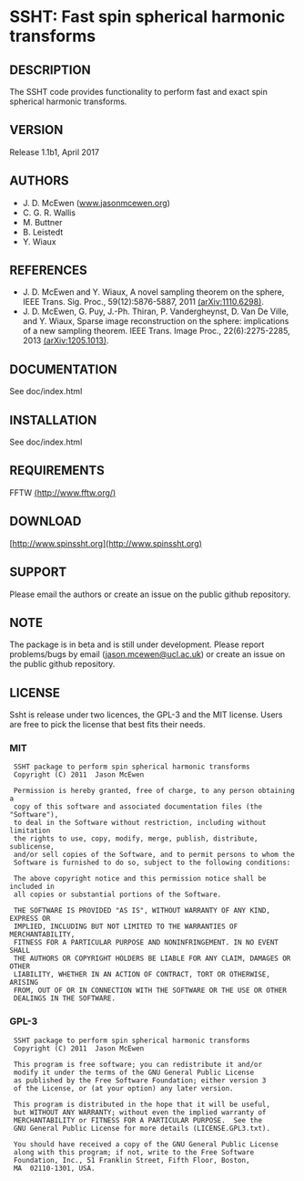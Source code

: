 
# SSHT: Fast spin spherical harmonic transforms

## DESCRIPTION
The SSHT code provides functionality to perform fast and exact spin spherical harmonic transforms.

## VERSION
Release 1.1b1, April 2017

## AUTHORS
- J. D. McEwen (www.jasonmcewen.org)
- C. G. R. Wallis
- M. Buttner
- B. Leistedt
- Y. Wiaux

## REFERENCES
- J. D. McEwen and Y. Wiaux, A novel sampling theorem on the sphere, IEEE Trans. Sig. Proc., 59(12):5876-5887, 2011 [(arXiv:1110.6298)](https://arxiv.org/abs/1110.6298).
- J. D. McEwen, G. Puy, J.-Ph. Thiran, P. Vandergheynst, D. Van De Ville, and Y. Wiaux, Sparse image reconstruction on the sphere: implications of a new sampling theorem. IEEE Trans. Image Proc., 22(6):2275-2285, 2013 [(arXiv:1205.1013)](https://arxiv.org/abs/1205.1013).

## DOCUMENTATION
See doc/index.html

## INSTALLATION
See doc/index.html

## REQUIREMENTS
FFTW [(http://www.fftw.org/)](http://www.fftw.org/)

## DOWNLOAD
[http://www.spinssht.org](http://www.spinssht.org)

## SUPPORT
Please email the authors or create an issue on the public github repository.

## NOTE
The package is in beta and is still under development. Please report problems/bugs by email (jason.mcewen@ucl.ac.uk) or create an issue on the public github repository.

## LICENSE
Ssht is release under two licences, the GPL-3 and the MIT license. Users are
free to pick the license that best fits their needs.


### MIT

     SSHT package to perform spin spherical harmonic transforms
     Copyright (C) 2011  Jason McEwen

     Permission is hereby granted, free of charge, to any person obtaining a
     copy of this software and associated documentation files (the "Software"),
     to deal in the Software without restriction, including without limitation
     the rights to use, copy, modify, merge, publish, distribute, sublicense,
     and/or sell copies of the Software, and to permit persons to whom the
     Software is furnished to do so, subject to the following conditions:

     The above copyright notice and this permission notice shall be included in
     all copies or substantial portions of the Software.

     THE SOFTWARE IS PROVIDED "AS IS", WITHOUT WARRANTY OF ANY KIND, EXPRESS OR
     IMPLIED, INCLUDING BUT NOT LIMITED TO THE WARRANTIES OF MERCHANTABILITY,
     FITNESS FOR A PARTICULAR PURPOSE AND NONINFRINGEMENT. IN NO EVENT SHALL
     THE AUTHORS OR COPYRIGHT HOLDERS BE LIABLE FOR ANY CLAIM, DAMAGES OR OTHER
     LIABILITY, WHETHER IN AN ACTION OF CONTRACT, TORT OR OTHERWISE, ARISING
     FROM, OUT OF OR IN CONNECTION WITH THE SOFTWARE OR THE USE OR OTHER
     DEALINGS IN THE SOFTWARE.

### GPL-3

     SSHT package to perform spin spherical harmonic transforms
     Copyright (C) 2011  Jason McEwen

     This program is free software; you can redistribute it and/or
     modify it under the terms of the GNU General Public License
     as published by the Free Software Foundation; either version 3
     of the License, or (at your option) any later version.

     This program is distributed in the hope that it will be useful,
     but WITHOUT ANY WARRANTY; without even the implied warranty of
     MERCHANTABILITY or FITNESS FOR A PARTICULAR PURPOSE.  See the
     GNU General Public License for more details (LICENSE.GPL3.txt).

     You should have received a copy of the GNU General Public License
     along with this program; if not, write to the Free Software
     Foundation, Inc., 51 Franklin Street, Fifth Floor, Boston, 
     MA  02110-1301, USA.
